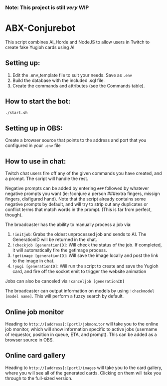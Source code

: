 ### Note: This project is still *very* WIP

# ABX-Conjurebot 
This script combines AI_Horde and NodeJS to allow users in Twitch to create fake Yugioh cards using AI

## Setting up:
1. Edit the .env_template file to suit your needs.  Save as `.env`
2. Build the database with the included .sql file.
3. Create the commands and attributes (see the Commands table).

## How to start the bot:
`./start.sh`

## Setting up in OBS:
Create a browser source that points to the address and port that you configured in your `.env` file

## How to use in chat:
Twitch chat users fire off any of the given commands you have created, and a prompt.  The script will handle the rest.

Negative prompts can be added by entering `###` followed by whatever negative prompts you want (ie: !conjure a person ###extra fingers, missign fingers, disfigured hand).  Note that the script already contains some negative prompts by default, and will try to strip out any duplicates or conflict terms that match words in the prompt. (This is far from perfect, though).

The broadcaster has the ability to manually process a job via:

1. `!initjob`: Grabs the oldest unprocessed job and sends to AI.  The GenerationID will be returned in the chat.   
2. `!checkjob [generationID]`: Will check the status of the job.  If completed, it will automatically fire the getImage process.  
3. `!getimage [generationID]`: Will save the image locally and post the link to the image in chat.  
4. `!yugi [generationID]`: Will run the script to create and save the Yugioh card, and fire off the socket emit to trigger the website animation

Jobs can also be canceled via  `!canceljob [generationID]`

The broadcaster can output information on models by using `!checkmodel [model name]`. This will perform a fuzzy search by default.

## Online job monitor
Heading to `http://[address]:[port]/jobmonitor` will take you to the online job monitor, which will show information specific to active jobs (username of requestor, position in queue, ETA, and prompt).  This can be added as a browser source in OBS.

## Online card gallery
Heading to `http://[address]:[port]/images` will take you to the card gallery, where you will see all of the generated cards.  Clicking on them will take you through to the full-sized version.
